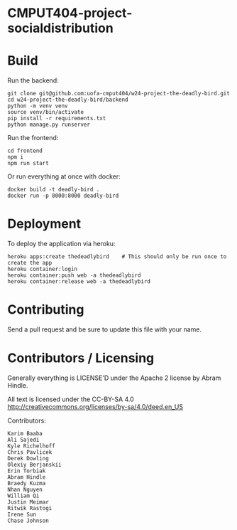 CMPUT404-project-socialdistribution
===================================

Build
============
Run the backend:
```shell
git clone git@github.com:uofa-cmput404/w24-project-the-deadly-bird.git
cd w24-project-the-deadly-bird/backend
python -m venv venv
source venv/bin/activate
pip install -r requirements.txt
python manage.py runserver 
```

Run the frontend:
```shell
cd frontend
npm i
npm run start
```

Or run everything at once with docker:
```shell
docker build -t deadly-bird .      
docker run -p 8000:8000 deadly-bird

```

Deployment
============
To deploy the application via heroku:
```shell
heroku apps:create thedeadlybird    # This should only be run once to create the app
heroku container:login
heroku container:push web -a thedeadlybird
heroku container:release web -a thedeadlybird
```

Contributing
============

Send a pull request and be sure to update this file with your name.

Contributors / Licensing
========================

Generally everything is LICENSE'D under the Apache 2 license by Abram Hindle.

All text is licensed under the CC-BY-SA 4.0 http://creativecommons.org/licenses/by-sa/4.0/deed.en_US

Contributors:

    Karim Baaba
    Ali Sajedi
    Kyle Richelhoff
    Chris Pavlicek
    Derek Dowling
    Olexiy Berjanskii
    Erin Torbiak
    Abram Hindle
    Braedy Kuzma
    Nhan Nguyen 
    William Qi
    Justin Meimar
    Ritwik Rastogi
    Irene Sun
    Chase Johnson
